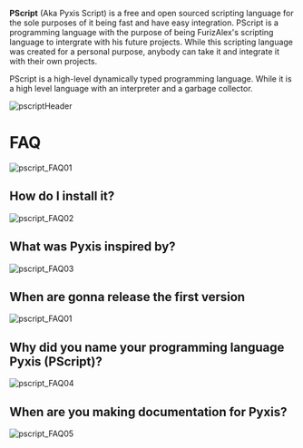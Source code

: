 **PScript** (Aka Pyxis Script) is a free and open sourced scripting language for the sole purposes of it being fast and have easy integration. PScript is a programming language with the purpose
of being FurizAlex's scripting language to intergrate with his future projects. While this scripting language was created for a personal purpose, anybody can take it and integrate it with
their own projects.

PScript is a high-level dynamically typed programming language. While it is a high level language with an interpreter and a garbage collector.

![pscriptHeader](https://github.com/user-attachments/assets/5f47cf15-e456-4e57-a084-8891c100f871)

# FAQ
![pscript_FAQ01](https://github.com/user-attachments/assets/62cdd0e9-6caa-4a42-8f99-349e44bcf07d)

## How do I install it?
![pscript_FAQ02](https://github.com/user-attachments/assets/50878509-520f-446b-90e7-2cd525e6e02e)

## What was Pyxis inspired by?
![pscript_FAQ03](https://github.com/user-attachments/assets/2c995b7f-3bdf-4a27-b043-1be9fe82074b)

## When are gonna release the first version
![pscript_FAQ01](https://github.com/user-attachments/assets/b4a41078-78c6-4927-8ec7-f5fe2c5e6340)

## Why did you name your programming language Pyxis (PScript)?
![pscript_FAQ04](https://github.com/user-attachments/assets/b9f61e4a-b4f4-4554-920f-5c338287a41e)

## When are you making documentation for Pyxis?
![pscript_FAQ05](https://github.com/user-attachments/assets/9f128f59-b755-483e-97d2-9b0f7a52d49a)
